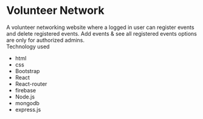 <h1>Volunteer Network</h1>
A volunteer networking website where a logged in user can register  events and delete registered events. 
Add events & see all registered events options are only for authorized admins.<br/>
Technology used
<ul>
   <li>html</li>
   <li>css</li>
   <li>Bootstrap</li>
   <li>React</li>
    <li>React-router</li>
    <li>firebase</li>
    <li>Node.js</li>
    <li>mongodb</li>
    <li>express.js</li>
</ul>

